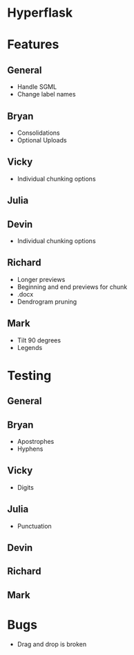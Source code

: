 Hyperflask
==========

# Features

## General

- Handle SGML
- Change label names

## Bryan

- Consolidations
- Optional Uploads

## Vicky

- Individual chunking options

## Julia

## Devin

- Individual chunking options

## Richard

- Longer previews
- Beginning and end previews for chunk
- .docx
- Dendrogram pruning

## Mark

- Tilt 90 degrees
- Legends


# Testing

## General

## Bryan

- Apostrophes
- Hyphens

## Vicky

- Digits

## Julia

- Punctuation

## Devin

## Richard

## Mark




# Bugs

- Drag and drop is broken